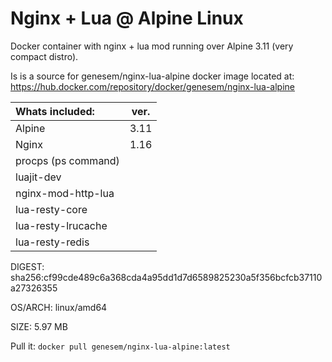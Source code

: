 
# Nginx + Lua @ Alpine Linux

Docker container with nginx + lua mod running over Alpine 3.11 (very compact distro).

Is is a source for genesem/nginx-lua-alpine docker image located at:
https://hub.docker.com/repository/docker/genesem/nginx-lua-alpine


| Whats included:       | ver. |
|:----------------------|:----:|
| Alpine                | 3.11 |
| Nginx                 | 1.16 | 
| procps (ps command)   |      | 
| luajit-dev            |      | 
| nginx-mod-http-lua    |      |
| lua-resty-core        |      | 
| lua-resty-lrucache    |      | 
| lua-resty-redis       |      | 
  
DIGEST:  sha256:cf99cde489c6a368cda4a95dd1d7d6589825230a5f356bcfcb37110a27326355

OS/ARCH: linux/amd64

SIZE:    5.97 MB

Pull it: `docker pull genesem/nginx-lua-alpine:latest`



